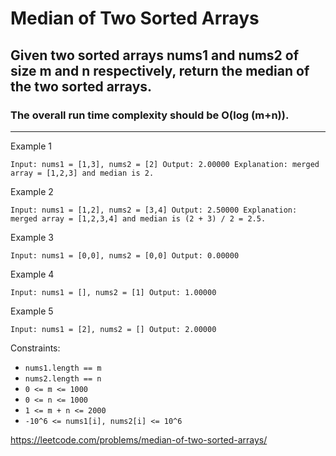 # Median of Two Sorted Arrays

## Given two sorted arrays nums1 and nums2 of size m and n respectively, return the median of the two sorted arrays.

### The overall run time complexity should be O(log (m+n)).

---
Example 1

`Input: nums1 = [1,3], nums2 = [2]
Output: 2.00000
Explanation: merged array = [1,2,3] and median is 2.`

Example 2

`Input: nums1 = [1,2], nums2 = [3,4]
Output: 2.50000
Explanation: merged array = [1,2,3,4] and median is (2 + 3) / 2 = 2.5.`

Example 3

`Input: nums1 = [0,0], nums2 = [0,0]
Output: 0.00000`

Example 4

`Input: nums1 = [], nums2 = [1]
Output: 1.00000`

Example 5

`Input: nums1 = [2], nums2 = []
Output: 2.00000`

Constraints:

* `nums1.length == m`
* `nums2.length == n`
* `0 <= m <= 1000`
* `0 <= n <= 1000`
* `1 <= m + n <= 2000`
* `-10^6 <= nums1[i], nums2[i] <= 10^6`


https://leetcode.com/problems/median-of-two-sorted-arrays/